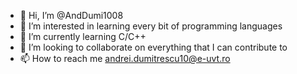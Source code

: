- 👋 Hi, I’m @AndDumi1008
- 👀 I’m interested in learning every bit of programming languages
- 🌱 I’m currently learning C/C++
- 💞️ I’m looking to collaborate on everything that I can contribute to
- 📫 How to reach me andrei.dumitrescu10@e-uvt.ro

<!---
AndDumi1008/AndDumi1008 is a ✨ special ✨ repository because its `README.md` (this file) appears on your GitHub profile.
You can click the Preview link to take a look at your changes.
--->
